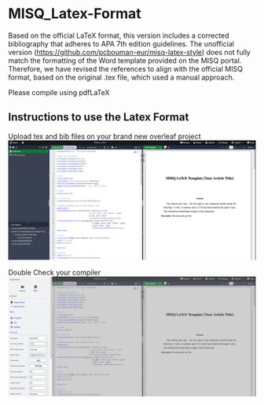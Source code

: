 # MISQ_Latex-Format
Based on the official LaTeX format, this version includes a corrected bibliography that adheres to APA 7th edition guidelines. The unofficial version (https://github.com/pcbouman-eur/misq-latex-style) does not fully match the formatting of the Word template provided on the MISQ portal. Therefore, we have revised the references to align with the official MISQ format, based on the original .tex file, which used a manual approach.

Please compile using pdfLaTeX

## Instructions to use the Latex Format
Upload tex and bib files on your brand new overleaf project 
<img width="828" alt="Architecture" src="./images/Setup2.png" />

Double Check your compiler
<img width="828" alt="Architecture" src="./images/Setup.png" />
